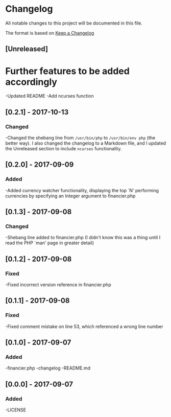 # Changelog
All notable changes to this project will be documented in this file.

The format is based on [Keep a Changelog](http://keepachangelog.com/en/1.0.0/)

## [Unreleased]
# Further features to be added accordingly
-Updated README
-Add ncurses function

## [0.2.1] - 2017-10-13
### Changed
-Changed the shebang line from `/usr/bin/php` to `/usr/bin/env php` (the better way). I also changed the changelog to a Markdown file, and I updated the Unreleased 
section to include `ncurses` functionality.

## [0.2.0] - 2017-09-09
### Added
-Added currency watcher functionality, displaying the top `N' performing currencies by specifying an Integer argument to financier.php

## [0.1.3] - 2017-09-08
### Changed
-Shebang line added to financier.php (I didn't know this was a thing until I read the PHP `man' page in greater detail)

## [0.1.2] - 2017-09-08
### Fixed
-Fixed incorrect version reference in financier.php

## [0.1.1] - 2017-09-08
### Fixed
-Fixed comment mistake on line 53, which referenced a wrong line number

## [0.1.0] - 2017-09-07
### Added
-financier.php
-changelog
-README.md

## [0.0.0] - 2017-09-07
### Added
-LICENSE
